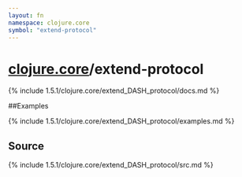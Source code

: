 ```yaml
---
layout: fn
namespace: clojure.core
symbol: "extend-protocol"
---
```


# [clojure.core](../)/extend-protocol

{% include 1.5.1/clojure.core/extend_DASH_protocol/docs.md %}

##Examples

{% include 1.5.1/clojure.core/extend_DASH_protocol/examples.md %}
## Source
{% include 1.5.1/clojure.core/extend_DASH_protocol/src.md %}

